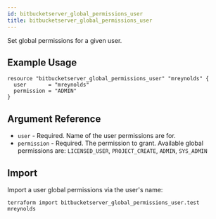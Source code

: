 ```yaml
---
id: bitbucketserver_global_permissions_user
title: bitbucketserver_global_permissions_user
---
```


Set global permissions for a given user.

## Example Usage

```hcl
resource "bitbucketserver_global_permissions_user" "mreynolds" {
  user       = "mreynolds"
  permission = "ADMIN"
}
```

## Argument Reference

* `user` - Required. Name of the user permissions are for.
* `permission` - Required. The permission to grant. Available global permissions are: `LICENSED_USER`, `PROJECT_CREATE`, `ADMIN`, `SYS_ADMIN`

## Import

Import a user global permissions via the user's name:

```
terraform import bitbucketserver_global_permissions_user.test mreynolds
```
